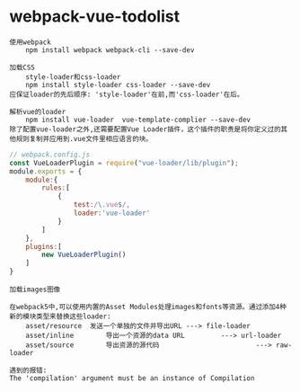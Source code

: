 # webpack-vue-todolist

	使用webpack
		npm install webpack webpack-cli --save-dev
		
	加载CSS
		style-loader和css-loader
		npm install style-loader css-loader --save-dev 
	应保证loader的先后顺序: 'style-loader'在前,而'css-loader'在后。
	
	解析vue的loader
		npm install vue-loader	vue-template-complier --save-dev
	除了配置vue-loader之外,还需要配置Vue Loader插件，这个插件的职责是将你定义过的其他规则复制并应用到.vue文件里相应语言的块。
```js
// webpack.config.js
const VueLoaderPlugin = require("vue-loader/lib/plugin");
module.exports = {
	module:{
		rules:[
			{
				test:/\.vue$/,
				loader:'vue-loader'
			}
		]
	},
	plugins:[
		new VueLoaderPlugin()
	]
}
```
	加载images图像
	
	在webpack5中,可以使用内置的Asset Modules处理images和fonts等资源。通过添加4种新的模块类型来替换这些loader:
		asset/resource	发送一个单独的文件并导出URL ---> file-loader
		asset/inline		导出一个资源的data URL			---> url-loader
		asset/source		导出资源的源代码						---> raw-loader
		
	遇到的报错:
	The 'compilation' argument must be an instance of Compilation
	